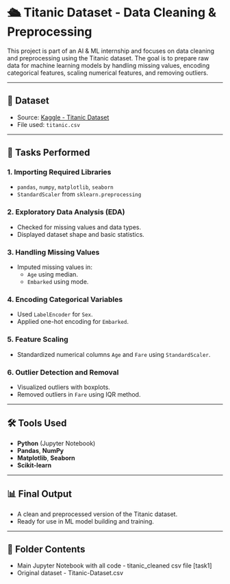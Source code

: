 # 🛳️ Titanic Dataset - Data Cleaning & Preprocessing

This project is part of an AI & ML internship and focuses on data cleaning and preprocessing using the Titanic dataset. The goal is to prepare raw data for machine learning models by handling missing values, encoding categorical features, scaling numerical features, and removing outliers.

---

## 📁 Dataset

- Source: [Kaggle - Titanic Dataset](https://www.kaggle.com/datasets/yasserh/titanic-dataset)
- File used: `titanic.csv`

---

## 📌 Tasks Performed

### 1. Importing Required Libraries
- `pandas`, `numpy`, `matplotlib`, `seaborn`
- `StandardScaler` from `sklearn.preprocessing`

### 2. Exploratory Data Analysis (EDA)
- Checked for missing values and data types.
- Displayed dataset shape and basic statistics.

### 3. Handling Missing Values
- Imputed missing values in:
  - `Age` using median.
  - `Embarked` using mode.

### 4. Encoding Categorical Variables
- Used `LabelEncoder` for `Sex`.
- Applied one-hot encoding for `Embarked`.

### 5. Feature Scaling
- Standardized numerical columns `Age` and `Fare` using `StandardScaler`.

### 6. Outlier Detection and Removal
- Visualized outliers with boxplots.
- Removed outliers in `Fare` using IQR method.

---

## 🛠️ Tools Used

- **Python** (Jupyter Notebook)
- **Pandas**, **NumPy**
- **Matplotlib**, **Seaborn**
- **Scikit-learn**

---

## 📊 Final Output

- A clean and preprocessed version of the Titanic dataset.
- Ready for use in ML model building and training.

---

## 📂 Folder Contents

- Main Jupyter Notebook with all code - titanic_cleaned csv file [task1]
- Original dataset - Titanic-Dataset.csv
